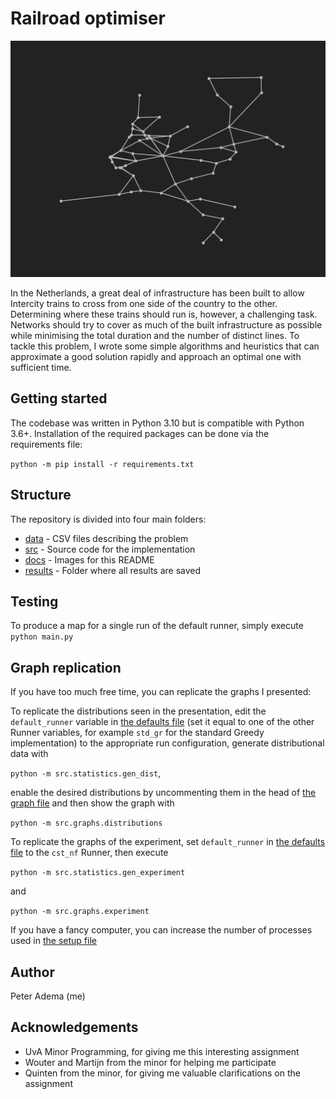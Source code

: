 # Railroad optimiser

![](docs/nl_infra.png "NL problem infrastructure")

In the Netherlands, a great deal of infrastructure has been built to allow Intercity trains to cross from one side of
the country to the other. Determining where these trains should run is, however, a challenging task. Networks should try
to cover as much of the built infrastructure as possible while minimising the total duration and the number of distinct
lines. To tackle this problem, I wrote some simple algorithms and heuristics that can approximate a good solution
rapidly and approach an optimal one with sufficient time.

## Getting started

The codebase was written in Python 3.10 but is compatible with Python 3.6+. Installation of the required packages can be
done via the requirements file:

`python -m pip install -r requirements.txt`

## Structure

The repository is divided into four main folders:

* [data](data) - CSV files describing the problem
* [src](src) - Source code for the implementation
* [docs](docs) - Images for this README
* [results](results) - Folder where all results are saved

## Testing

To produce a map for a single run of the default runner, simply execute
`python main.py`

## Graph replication

If you have too much free time, you can replicate the graphs I presented:

To replicate the distributions seen in the presentation, edit the `default_runner` variable
in [the defaults file](src/defaults.py) (set it equal to one of the other Runner variables, 
for example `std_gr` for the standard Greedy implementation)
to the appropriate run configuration, generate distributional data with

`python -m src.statistics.gen_dist`,

enable the desired distributions by uncommenting them in the head of [the graph file](src/graphs/distributions.py) and then show the
graph with

`python -m src.graphs.distributions`

To replicate the graphs of the experiment, set `default_runner` in [the defaults file](src/defaults.py) to the `cst_nf`
Runner, then execute

`python -m src.statistics.gen_experiment`

and

`python -m src.graphs.experiment`

If you have a fancy computer, you can increase the number of processes used
in [the setup file](src/statistics/mp_setup.py)

## Author

Peter Adema (me)

## Acknowledgements

* UvA Minor Programming, for giving me this interesting assignment
* Wouter and Martijn from the minor for helping me participate
* Quinten from the minor, for giving me valuable clarifications on the assignment